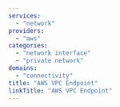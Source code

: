 ```yaml
---
services:
  - "network"
providers:
  - "aws"
categories: 
  - "network interface"
  - "private network"
domains:
  - "connectivity" 
title: "AWS VPC Endpoint"
linkTitle: "AWS VPC Endpoint"
---
```

